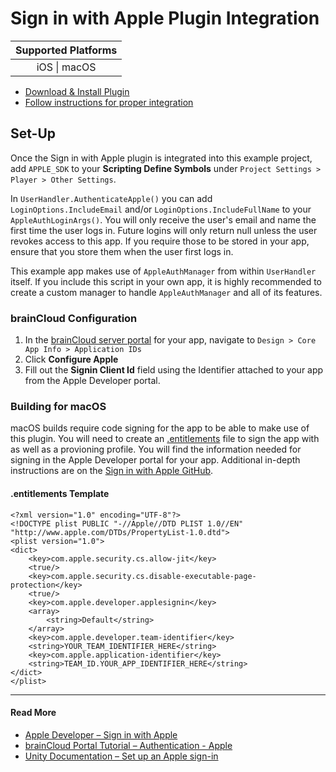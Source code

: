 # Sign in with Apple Plugin Integration
| Supported Platforms |
| :-----------------: |
| iOS \| macOS        |

- [Download & Install Plugin](https://github.com/lupidan/apple-signin-unity)
- [Follow instructions for proper integration](https://github.com/lupidan/apple-signin-unity#installation)

## Set-Up
Once the Sign in with Apple plugin is integrated into this example project, add `APPLE_SDK` to your **Scripting Define Symbols** under `Project Settings > Player > Other Settings`.

In `UserHandler.AuthenticateApple()` you can add `LoginOptions.IncludeEmail` and/or `LoginOptions.IncludeFullName` to your `AppleAuthLoginArgs()`. You will only receive the user's email and name the first time the user logs in. Future logins will only return null unless the user revokes access to this app. If you require those to be stored in your app, ensure that you store them when the user first logs in.

This example app makes use of `AppleAuthManager` from within `UserHandler` itself. If you include this script in your own app, it is highly recommended to create a custom manager to handle `AppleAuthManager` and all of its features.

### brainCloud Configuration
1. In the [brainCloud server portal](https://portal.braincloudservers.com/) for your app, navigate to `Design > Core App Info > Application IDs`
2. Click **Configure Apple**
3. Fill out the **Signin Client Id** field using the Identifier attached to your app from the Apple Developer portal.

### Building for macOS
macOS builds require code signing for the app to be able to make use of this plugin. You will need to create an [.entitlements](./Apple.md#entitlements-template) file to sign the app with as well as a provioning profile. You will find the information needed for signing in the Apple Developer portal for your app. Additional in-depth instructions are on the [Sign in with Apple GitHub](https://github.com/lupidan/apple-signin-unity/blob/master/docs/macOS_NOTES.md).

#### .entitlements Template
```
<?xml version="1.0" encoding="UTF-8"?>
<!DOCTYPE plist PUBLIC "-//Apple//DTD PLIST 1.0//EN" "http://www.apple.com/DTDs/PropertyList-1.0.dtd">
<plist version="1.0">
<dict>
	<key>com.apple.security.cs.allow-jit</key>
	<true/>
	<key>com.apple.security.cs.disable-executable-page-protection</key>
	<true/>
	<key>com.apple.developer.applesignin</key>
	<array>
		<string>Default</string>
	</array>
	<key>com.apple.developer.team-identifier</key>
	<string>YOUR_TEAM_IDENTIFIER_HERE</string>
	<key>com.apple.application-identifier</key>
	<string>TEAM_ID.YOUR_APP_IDENTIFIER_HERE</string>
</dict>
</plist>
```

---

#### Read More
- [Apple Developer – Sign in with Apple](https://developer.apple.com/sign-in-with-apple/get-started/)
- [brainCloud Portal Tutorial – Authentication - Apple](https://getbraincloud.com/apidocs/portal-usage/authentication-apple/)
- [Unity Documentation – Set up an Apple sign-in](https://docs.unity.com/authentication/en/manual/set-up-apple-signin)
